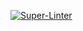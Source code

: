 ﻿[![Super-Linter](https://github.com/SaveApis/SSO/actions/workflows/ci.yml/badge.svg)](https://github.com/marketplace/actions/super-linter)